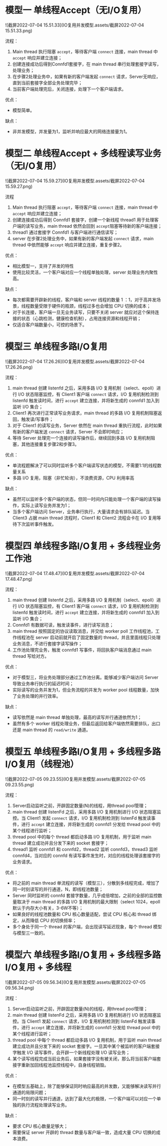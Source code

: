 # 模型一 单线程Accept（无I/O复用）

![截屏2022-07-04 15.51.33](IO复用并发模型.assets/截屏2022-07-04 15.51.33.png)

流程：

1. Main thread 执行阻塞 `accept`，等待客户端 `connect` 连接，main thread 中 `accept` 响应并建立连接；
2. 创建连接成功后得到Connfd1套接字，在 main thread 串行处理套接字读写，处理业务；
3. 在步骤2处理业务中，如果有新的客户端发起 `connect` 请求，Server无响应，直到当前套接字全部业务处理完毕；
4. 当前客户端处理完后，关闭连接，处理下一个客户端请求。

优点：

- 模型简单。

缺点：

- 非并发模型，并发量为1，监听并响应最大的网络连接量为1。

# 模型二 单线程Accept + 多线程读写业务（无I/O复用）

![截屏2022-07-04 15.59.27](IO复用并发模型.assets/截屏2022-07-04 15.59.27.png)

流程

1. Main thread 执行阻塞 `accept`，等待客户端 `connect` 连接，main thread 中 `accept` 响应并建立连接；
2. 创建连接成功后得到 Connfd1 套接字，创建一个新线程 thread1 用于处理客户端的读写业务，main thread 依然会回到 `accept`阻塞等待新的客户端连接；
3. thread1 通过套接字 Connfd1 与客户端进行通信读写；
4. server 在步骤2处理业务中，如果有新的客户端发起 `connect` 请求，main thread 中依然能够 `accept` 响应并建立连接，重复步骤2。

优点：

- 相比模型一，支持了并发的特性
- 使用比较灵活，一个客户端对应一个线程单独处理，server 处理业务内聚性高。

缺点：

- 每次都需要开辟新的线程，客户端和 server 线程的数量 1 ：1，对于高并发场景，线程数量受限于硬件的瓶颈，线程过多也会增加 CPU 切换的成本；
- 对于长连接，客户端一旦无业务读写，只要不关闭 server 就应对这个保持连接的状态（心跳检测，健康检查机制），占用连接资源和线程开销；
- 仅适合客户端数量小，可控的场景下。

# 模型三 单线程多路I/O复用

![截屏2022-07-04 17.26.26](IO复用并发模型.assets/截屏2022-07-04 17.26.26.png)

流程：

1. main thread 创建 listenfd 之后，采用多路 I/O 复用机制（select、epoll）进行 I/O 状态阻塞监控，有 Client1 客户端 `connect` 请求，I/O 复用机制检测到 listenfd 触发读时间，进行 `accept` 建立连接，并将新生成的 connfd1 加入到监听 I/O 集合；
2. Client1 再次进行正常读写业务请求，main thread 的多路 I/O 复用机制阻塞返回，触发读/写事件；
3. 对于 Client1 的读写业务，Server 依然在 main thread 重执行流程，此时如果有新的客户端发送 `connect` 请求，Server 不会即时响应；
4. 等待 Server 处理完一个连接的读写操作后，继续回到多路 I/O 复用机制阻塞，其他连接重复步骤2和步骤3。

优点：

- 单流程题解决了可以同时监听多个客户端读写状态的模型，不需要1:1的线程数量关系
- 多路 I/O 复用，阻塞（非忙轮询），不浪费资源，CPU 利用率高

缺点：

- 虽然可以监听多个客户端的状态，但同一时间内只能处理一个客户端的读写操作，实际上读写业务并发为1；
- 当多个客户端访问 Server，业务串行执行，大量请求会有排队延迟。当 Client3 占据 main thread 流程时，Client1 和 Client2 流程会卡在 I/O 复用等待下次监听事件触发。

# 模型四 单线程多路I/O复用 + 多线程业务工作池

![截屏2022-07-04 17.48.47](IO复用并发模型.assets/截屏2022-07-04 17.48.47.png)

流程：

1. main thread 创建 listenfd 之后，采用多路 I/O 复用机制（select、epoll）进行 I/O 状态阻塞监控，有 Client1 客户端 `connect` 请求，I/O 复用机制检测到 listenfd 触发读时间，进行 `accept` 建立连接，并将新生成的 connfd1 加入到监听 I/O 集合；
2. Connfd1 有数据可读，触发读事件，进行读写消息；
3. main thread 按照固定的协议读取消息，并交给 worker poll 工作线程池，工作线程池在 server 启动前就开启了固定数量的 thread，并且里面线程只处理业务消息，不进行套接字读写操作；
4. 工作池处理完业务，触发 connfd1 写事件，将回执客户端消息通过 main thread 写给对方。

优点：

- 对于模型三，将业务处理部分通过工作池分离。能够减少客户端访问 Server 导致业务串行执行的延迟时间；
- 实际读写的业务并发为1，但业务流程的并发为 worker pool 线程数量，加快了业务处理的并行效率。

缺点：

- 读写依然是 main thread 单独处理，最高的读写并行通道依然为1；
- 虽然有多个 worker 线程处理业务，但最后返回给客户端依然需要排队，出口还是 main thread 的 `read/write` 通道。

# 模型五 单线程多路I/O复用 + 多线程多路I/O复用（线程池）

![截屏2022-07-05 09.23.55](IO复用并发模型.assets/截屏2022-07-05 09.23.55.png)

流程：

1. Server启动监听之前，开辟固定数量(N)的线程，用thread pool管理；
2. main thread 创建 listenFd 之后，采用多路 I/O 复用机制进行 I/O 状态阻塞监控。当 Client1 发起 `connect` 请求，I/O 复用机制检测到 listenFd 触发读事件，进行 `accept` 建立连接，并将新生成的 connfd1 分发给 thread pool 中的某个线程进行监听；
3. thread pool 中的每个 thread 都启动多路 I/O 复用机制，用于监听 main thread 建立成功并且分发下来的 socket 套接字；
4. thread1 监听 connfd1 和 connfd2，thread2 监听 connfd3，thread3 监听 connfd4，当对应的 connfd 有读写事件发生时，对应的线程处理该套接字的业务请求。

优点：

- 将之前的 main thread 单流程的读写（模型三），分散到多线程完成，增加了同一时刻读写的并行通道，N，即线程池数量；
- Server 同时监听的 connfd 套接字数量，几乎成倍增加，之前的全部的监控数量取决于 main thread 的多路 I/O 复用机制的最大限制（select 1024，epoll默认于内存大小有关，3-6W不等）；
- 如果良好的线程池数量和 CPU 核心数量适配，尝试 CPU 核心和 thread 绑定，从而降低 CPU 的切换频率；
- 多个身处于同一个 thread 的客户端，会出现读写延迟现象，每个 thread 模型与模型三一致的。

# 模型六 单线程多路I/O复用 + 多线程多路I/O复用 + 多线程

![截屏2022-07-05 09.56.34](IO复用并发模型.assets/截屏2022-07-05 09.56.34.png)

流程：

1. Server启动监听之前，开辟固定数量(N)的线程，用thread pool管理；
2. main thread 创建 listenFd 之后，采用多路 I/O 复用机制进行 I/O 状态阻塞监控。当 Client1 发起 `connect` 请求，I/O 复用机制检测到 listenFd 触发读事件，进行 `accept` 建立连接，并将新生成的 connfd1 分发给 thread pool 中的某个线程进行监听；
3. thread pool 中每个 thread 都启动多路 I/O 复用机制，用于监听 main thread 建立成功并且分发下来的 socket 套接字。一旦其中某个被监听的客户端套接字触发 I/O 读写事件，会开辟一个新线程处理 I/O 读写业务；
4. 某个读写线程完成当前业务后，如果套接字没有被关闭，那么将当前客户端套接字重新加回线程池监控线程中，自身线程销毁。

优点：

- 在模型五基础上，除了能够保证同时响应最高的并发数，又能够解决读写并行通道的局限问题；
- 同一时刻的读写并行通道，达到了最大化的极限，一个客户端可以对应一个单独的执行流程处理读写业务。

缺点：

- 要求 CPU 核心数量足够大；
- 需要保证 server 开辟的 thread 数量与客户端一致，造成大量 CPU 切换的成本浪费。